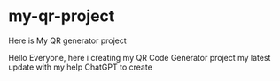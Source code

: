 # my-qr-project
Here is My QR generator project

Hello Everyone, here i creating my QR Code Generator project my latest update with my help ChatGPT to create
